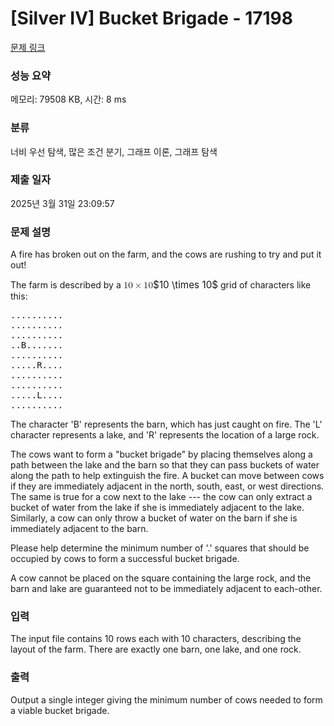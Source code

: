 # [Silver IV] Bucket Brigade - 17198 

[문제 링크](https://www.acmicpc.net/problem/17198) 

### 성능 요약

메모리: 79508 KB, 시간: 8 ms

### 분류

너비 우선 탐색, 많은 조건 분기, 그래프 이론, 그래프 탐색

### 제출 일자

2025년 3월 31일 23:09:57

### 문제 설명

<p>A fire has broken out on the farm, and the cows are rushing to try and put it out!</p>

<p>The farm is described by a <mjx-container class="MathJax" jax="CHTML" style="font-size: 109%; position: relative;"><mjx-math class="MJX-TEX" aria-hidden="true"><mjx-mn class="mjx-n"><mjx-c class="mjx-c31"></mjx-c><mjx-c class="mjx-c30"></mjx-c></mjx-mn><mjx-mo class="mjx-n" space="3"><mjx-c class="mjx-cD7"></mjx-c></mjx-mo><mjx-mn class="mjx-n" space="3"><mjx-c class="mjx-c31"></mjx-c><mjx-c class="mjx-c30"></mjx-c></mjx-mn></mjx-math><mjx-assistive-mml unselectable="on" display="inline"><math xmlns="http://www.w3.org/1998/Math/MathML"><mn>10</mn><mo>×</mo><mn>10</mn></math></mjx-assistive-mml><span aria-hidden="true" class="no-mathjax mjx-copytext">$10 \times 10$</span></mjx-container> grid of characters like this:</p>

<pre>..........
..........
..........
..B.......
..........
.....R....
..........
..........
.....L....
..........
</pre>

<p>The character 'B' represents the barn, which has just caught on fire. The 'L' character represents a lake, and 'R' represents the location of a large rock.</p>

<p>The cows want to form a "bucket brigade" by placing themselves along a path between the lake and the barn so that they can pass buckets of water along the path to help extinguish the fire. A bucket can move between cows if they are immediately adjacent in the north, south, east, or west directions. The same is true for a cow next to the lake --- the cow can only extract a bucket of water from the lake if she is immediately adjacent to the lake. Similarly, a cow can only throw a bucket of water on the barn if she is immediately adjacent to the barn.</p>

<p>Please help determine the minimum number of '.' squares that should be occupied by cows to form a successful bucket brigade.</p>

<p>A cow cannot be placed on the square containing the large rock, and the barn and lake are guaranteed not to be immediately adjacent to each-other.</p>

### 입력 

 <p>The input file contains 10 rows each with 10 characters, describing the layout of the farm. There are exactly one barn, one lake, and one rock.</p>

### 출력 

 <p>Output a single integer giving the minimum number of cows needed to form a viable bucket brigade.</p>

